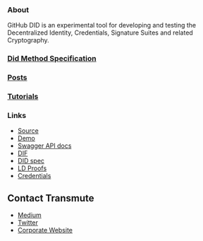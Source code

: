 ### About

GitHub DID is an experimental tool for developing and testing the Decentralized
Identity, Credentials, Signature Suites and related Cryptography.

### [Did Method Specification](./did-method-spec)

### [Posts](./posts)

### [Tutorials](./tutorials)

### Links

- [Source](https://github.com/decentralized-identity/github-did)
- [Demo](https://github-did.com/)
- [Swagger API docs](https://github-did.com/api/docs/)
- [DIF](https://identity.foundation/)
- [DID spec](https://w3c-ccg.github.io/did-spec/)
- [LD Proofs](https://w3c-ccg.github.io/ld-proofs/)
- [Credentials](https://w3c.github.io/vc-data-model/)

## Contact Transmute

- [Medium](https://medium.com/@Transmute)
- [Twitter](https://twitter.com/TransmuteNews)
- [Corporate Website](https://transmute.industries)
